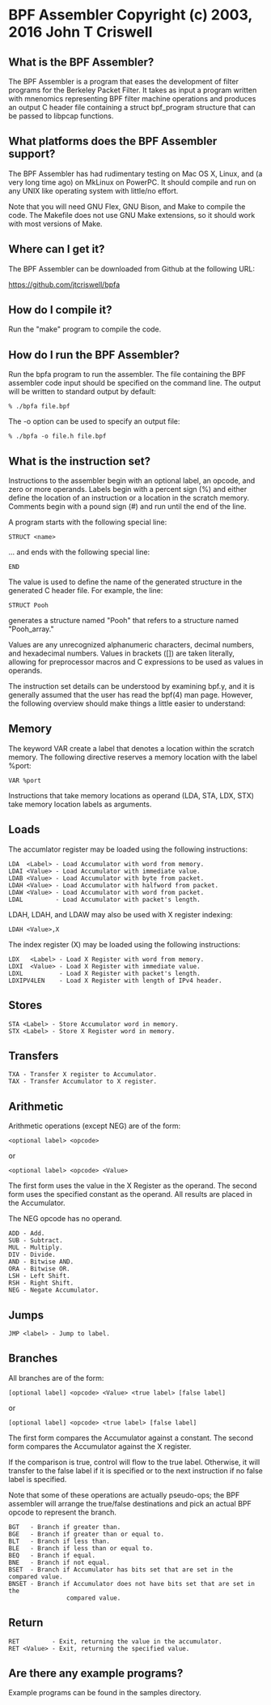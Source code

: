 BPF Assembler
Copyright (c) 2003, 2016 John T Criswell
===============================================================================

What is the BPF Assembler?
--------------------------
The BPF Assembler is a program that eases the development of filter programs
for the Berkeley Packet Filter.  It takes as input a program written with
mnenomics representing BPF filter machine operations and produces an output C
header file containing a struct bpf_program structure that can be passed to
libpcap functions.

What platforms does the BPF Assembler support?
----------------------------------------------
The BPF Assembler has had rudimentary testing on Mac OS X, Linux, and
(a very long time ago) on MkLinux on PowerPC.  It should compile and run
on any UNIX like operating system with little/no effort.

Note that you will need GNU Flex, GNU Bison, and Make to compile the code.
The Makefile does not use GNU Make extensions, so it should work with most
versions of Make.

Where can I get it?
-------------------
The BPF Assembler can be downloaded from Github at the following URL:

https://github.com/jtcriswell/bpfa

How do I compile it?
--------------------

Run the "make" program to compile the code.

How do I run the BPF Assembler?
-------------------------------
Run the bpfa program to run the assembler. The file containing the BPF
assembler code input should be specified on the command line.  The output will
be written to standard output by default:

	% ./bpfa file.bpf

The -o option can be used to specify an output file:

	% ./bpfa -o file.h file.bpf

What is the instruction set?
----------------------------
Instructions to the assembler begin with an optional label, an opcode, and zero
or more operands.  Labels begin with a percent sign (%) and either define the
location of an instruction or a location in the scratch memory.  Comments begin
with a pound sign (#) and run until the end of the line.

A program starts with the following special line:

	STRUCT <name>

... and ends with the following special line:

	END

The value <name> is used to define the name of the generated structure in the
generated C header file.  For example, the line:

	STRUCT Pooh

generates a structure named "Pooh" that refers to a structure named
"Pooh_array."

Values are any unrecognized alphanumeric characters, decimal numbers, and
hexadecimal numbers.  Values in brackets ([]) are taken literally, allowing for
preprocessor macros and C expressions to be used as values in operands.

The instruction set details can be understood by examining bpf.y, and it is
generally assumed that the user has read the bpf(4) man page.  However, the
following overview should make things a little easier to understand:

Memory
------
The keyword VAR create a label that denotes a location within the scratch
memory.  The following directive reserves a memory location with the label
%port:

	VAR %port

Instructions that take memory locations as operand (LDA, STA, LDX, STX)
take memory location labels as arguments.

Loads
-----

The accumlator register may be loaded using the following instructions:

	LDA  <Label> - Load Accumulator with word from memory.
	LDAI <Value> - Load Accumulator with immediate value.
	LDAB <Value> - Load Accumulator with byte from packet.
	LDAH <Value> - Load Accumulator with halfword from packet.
	LDAW <Value> - Load Accumulator with word from packet.
	LDAL         - Load Accumulator with packet's length.

LDAH, LDAH, and LDAW may also be used with X register indexing:

	LDAH <Value>,X

The index register (X) may be loaded using the following instructions:

	LDX   <Label> - Load X Register with word from memory.
	LDXI  <Value> - Load X Register with immediate value.
	LDXL          - Load X Register with packet's length.
	LDXIPV4LEN    - Load X Register with length of IPv4 header.

Stores
------
	STA <Label> - Store Accumulator word in memory.
	STX <Label> - Store X Register word in memory.

Transfers
---------
	TXA - Transfer X register to Accumulator.
	TAX - Transfer Accumulator to X register.

Arithmetic
----------
Arithmetic operations (except NEG) are of the form:

	<optional label> <opcode>

or

	<optional label> <opcode> <Value>

The first form uses the value in the X Register as the operand.  The second
form uses the specified constant as the operand.  All results are placed in the
Accumulator.

The NEG opcode has no operand.

	ADD - Add.
	SUB - Subtract.
	MUL - Multiply.
	DIV - Divide.
	AND - Bitwise AND.
	ORA - Bitwise OR.
	LSH - Left Shift.
	RSH - Right Shift.
	NEG - Negate Accumulator.

Jumps
-----
	JMP <label> - Jump to label.

Branches
--------
All branches are of the form:

	[optional label] <opcode> <Value> <true label> [false label]

or    

	[optional label] <opcode> <true label> [false label]    

The first form compares the Accumulator against a constant.  The second form
compares the Accumulator against the X register.

If the comparison is true, control will flow to the true label.  Otherwise,
it will transfer to the false label if it is specified or to the next
instruction if no false label is specified.

Note that some of these operations are actually pseudo-ops; the BPF assembler
will arrange the true/false destinations and pick an actual BPF opcode to
represent the branch.

	BGT   - Branch if greater than.
	BGE   - Branch if greater than or equal to.
	BLT   - Branch if less than.
	BLE   - Branch if less than or equal to.
	BEQ   - Branch if equal.
	BNE   - Branch if not equal.
	BSET  - Branch if Accumulator has bits set that are set in the compared value.
	BNSET - Branch if Accumulator does not have bits set that are set in the
					compared value.

Return
------
	RET         - Exit, returning the value in the accumulator.
	RET <Value> - Exit, returning the specified value.

Are there any example programs?
-------------------------------
Example programs can be found in the samples directory.

